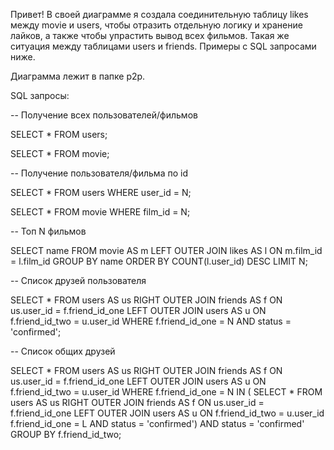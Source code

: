 Привет! В своей диаграмме я создала соединительную таблицу likes между movie и users, чтобы отразить отдельную логику и 
хранение лайков, а также чтобы упрастить вывод всех фильмов. Такая же ситуация между таблицами users и friends. 
Примеры с SQL запросами ниже.

Диаграмма лежит в папке p2p.


SQL запросы:

-- Получение всех пользователей/фильмов

SELECT *
FROM users;

SELECT *
FROM movie;

-- Получение пользователя/фильма по id

SELECT *
FROM users
WHERE user_id = N;

SELECT *
FROM movie
WHERE film_id = N;


-- Топ N фильмов

SELECT name
FROM movie AS m
LEFT OUTER JOIN likes AS l ON m.film_id = l.film_id
GROUP BY name
ORDER BY COUNT(l.user_id) DESC
LIMIT N;

-- Список друзей пользователя

SELECT *
FROM users AS us
RIGHT OUTER JOIN friends AS f ON us.user_id = f.friend_id_one
LEFT OUTER JOIN users AS u ON f.friend_id_two = u.user_id
WHERE f.friend_id_one = N
AND status = 'confirmed';


-- Список общих друзей

SELECT *
FROM users AS us
RIGHT OUTER JOIN friends AS f ON us.user_id = f.friend_id_one
LEFT OUTER JOIN users AS u ON f.friend_id_two = u.user_id
WHERE f.friend_id_one = N IN ( 	SELECT *
                                FROM users AS us
                                RIGHT OUTER JOIN friends AS f ON us.user_id = f.friend_id_one
                                LEFT OUTER JOIN users AS u ON f.friend_id_two = u.user_id
                                f.friend_id_one = L
                                AND status = 'confirmed')
	AND status = 'confirmed'
GROUP BY f.friend_id_two;
